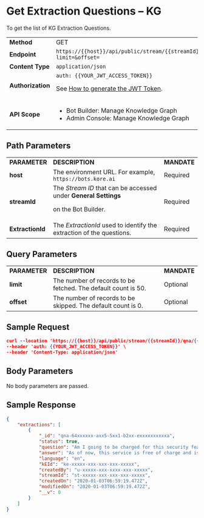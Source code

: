 # Get Extraction Questions – KG

To get the list of KG Extraction Questions.


<table>
  <tr>
   <td><strong>Method</strong>
   </td>
   <td>GET
   </td>
  </tr>
  <tr>
   <td><strong>Endpoint</strong>
   </td>
   <td><code>https://{{host}}/api/public/stream/{{streamId}}/qna/{{ExtractionId}}/questions?limit=&offset=</code>
   </td>
  </tr>
  <tr>
   <td><strong>Content Type</strong>
   </td>
   <td><code>application/json</code>
   </td>
  </tr>
  <tr>
   <td><strong>Authorization</strong>
   </td>
   <td><code>auth: {{YOUR_JWT_ACCESS_TOKEN}}</code>
<p>
See <a href="../api-introduction/#generating-the-jwt-token">How to generate the JWT Token</a>.
   </td>
  </tr>
  <tr>
   <td><strong>API Scope</strong>
   </td>
   <td>
<ul>

<li>Bot Builder: Manage Knowledge Graph

<li>Admin Console: Manage Knowledge Graph
</li>
</ul>
   </td>
  </tr>
</table>


 


## Path Parameters


<table>
  <tr>
   <td><strong>PARAMETER</strong>
   </td>
   <td><strong>DESCRIPTION</strong>
   </td>
   <td><strong>MANDATE</strong>
   </td>
  </tr>
  <tr>
   <td><strong>host</strong>
   </td>
   <td>The environment URL. For example, <code>https://bots.kore.ai</code>
   </td>
   <td>Required
   </td>
  </tr>
  <tr>
   <td><strong>streamId</strong>
   </td>
   <td>The <em>Stream ID</em> that can be accessed under <strong>General Settings</strong>
<p>
on the Bot Builder.
   </td>
   <td>Required
   </td>
  </tr>
  <tr>
   <td><strong>ExtractionId</strong>
   </td>
   <td>The <em>ExtractionId</em> used to identify the extraction of the questions.
   </td>
   <td>Required
   </td>
  </tr>
</table>


 


## Query Parameters


<table>
  <tr>
   <td><strong>PARAMETER</strong>
   </td>
   <td><strong>DESCRIPTION</strong>
   </td>
   <td><strong>MANDATE</strong>
   </td>
  </tr>
  <tr>
   <td><strong>limit</strong>
   </td>
   <td>The number of records to be fetched. The default count is 50.
   </td>
   <td>Optional
   </td>
  </tr>
  <tr>
   <td><strong>offset</strong>
   </td>
   <td>The number of records to be skipped. The default count is 0.
   </td>
   <td>Optional
   </td>
  </tr>
</table>


 


## Sample Request


```json
curl --location 'https://{{host}}/api/public/stream/{{streamId}}/qna/{{ExtractionId}}/questions?limit=20&offset=0' \
--header 'auth: {{YOUR_JWT_ACCESS_TOKEN}}' \
--header 'Content-Type: application/json'
```


## Body Parameters

No body parameters are passed.

 


## Sample Response


```json
{
    "extractions": [
        {
            "_id": "qna-64xxxxxx-axx5-5xx1-b2xx-exxxxxxxxxxa",
            "status": true,
            "question": "Am I going to be charged for this security feature?",
            "answer": "As of now, this service is free of charge and is a security measure for your online account safety.",
            "language": "en",
            "kEId": "ke-xxxxx-xxx-xxx-xxx-xxxxx",
            "createdBy": "u-xxxxx-xxx-xxxx-xxx-xxxxx",
            "streamId": "st-xxxxx-xxx-xxx-xxx-xxxxx",
            "createdOn": "2020-01-03T06:59:19.472Z",
            "modifiedOn": "2020-01-03T06:59:19.472Z",
            "__v": 0
        }
    ]
}
```